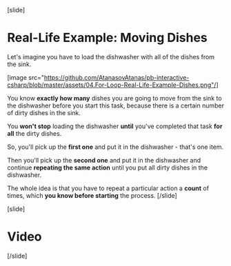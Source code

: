 [slide]
# Real-Life Example: Moving Dishes
Let's imagine you have to load the dishwasher with all of the dishes from the sink.

[image src="https://github.com/AtanasovAtanas/pb-interactive-csharp/blob/master/assets/04.For-Loop-Real-Life-Example-Dishes.png"/]

You know **exactly how many** dishes you are going to move from the sink to the dishwasher before you start this task, because there is a certain number of dirty dishes in the sink.

You **won't stop** loading the dishwasher **until** you've completed that task **for all** the dirty dishes.

So, you'll pick up the **first one** and put it in the dishwasher - that's one item.

Then you'll pick up the **second one** and put it in the dishwasher and continue **repeating the same action** until you put all dirty dishes in the dishwasher.

The whole idea is that you have to repeat a particular action a **count** of times, which **you know before starting** the process.
[/slide]

[slide]
# Video


[/slide]